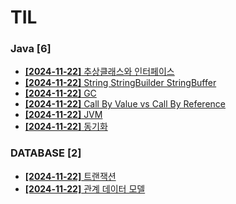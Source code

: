 # TIL
 
### Java [6]
- [**[2024-11-22]**  추상클래스와 인터페이스](https://github.com/A-lass/TIL/blob/main/Java/추상클래스와_인터페이스.md)
- [**[2024-11-22]**  String StringBuilder StringBuffer](https://github.com/A-lass/TIL/blob/main/Java/String_StringBuilder_StringBuffer.md)
- [**[2024-11-22]**  GC](https://github.com/A-lass/TIL/blob/main/Java/GC.md)
- [**[2024-11-22]**  Call By Value vs Call By Reference](https://github.com/A-lass/TIL/blob/main/Java/Call_By_Value_vs_Call_By_Reference.md)
- [**[2024-11-22]**  JVM](https://github.com/A-lass/TIL/blob/main/Java/JVM.md)
- [**[2024-11-22]**  동기화](https://github.com/A-lass/TIL/blob/main/Java/동기화.md)
### DATABASE [2]
- [**[2024-11-22]**  트랜잭션](https://github.com/A-lass/TIL/blob/main/DATABASE/트랜잭션.md)
- [**[2024-11-22]**  관계 데이터 모델](https://github.com/A-lass/TIL/blob/main/DATABASE/관계_데이터_모델.md)

